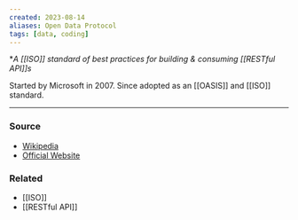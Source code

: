 ```yaml
---
created: 2023-08-14
aliases: Open Data Protocol
tags: [data, coding]
---
```

**A [[ISO]] standard of best practices for building & consuming [[RESTful API]]s*

Started by Microsoft in 2007. Since adopted as an [[OASIS]] and [[ISO]] standard.

****
### Source
- [Wikipedia](https://en.wikipedia.org/wiki/Open_Data_Protocol)
- [Official Website](https://www.google.com/url?sa=t&rct=j&q=&esrc=s&source=web&cd=&ved=2ahUKEwiWgIer79yAAxU9l4kEHQzjCjwQjBB6BAgUEAE&url=https%3A%2F%2Fwww.odata.org%2Fgetting-started%2Funderstand-odata-in-6-steps%2F&usg=AOvVaw3WUyp_nhIwAJHKAVM3Nvcb&opi=89978449)

### Related
- [[ISO]]
- [[RESTful API]]
 